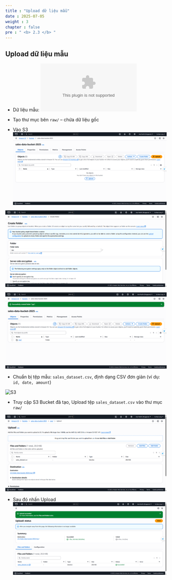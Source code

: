 ```yaml
---
title : "Upload dữ liệu mẫu"
date : 2025-07-05
weight : 3
chapter : false
pre : " <b> 2.3 </b> "
---
```


## Upload dữ liệu mẫu
- Dữ liệu mẫu: 
![S3](../../../files/sales_dataset.csv)

- Tạo thư mục bên `raw/` – chứa dữ liệu gốc

- Vào S3
![S3](../../../images/02/023/1.png?featherlight=false&width=90pc)

![S3](../../../images/02/023/2.png?featherlight=false&width=90pc)

![S3](../../../images/02/023/3.png?featherlight=false&width=90pc)

- Chuẩn bị tệp mẫu: `sales_dataset.csv`, định dạng CSV đơn giản (ví dụ: `id, date, amount`)

![S3](../../../images/02/023/6.png?featherlight=false&width=90pc)

- Truy cập S3 Bucket đã tạo, Upload tệp `sales_dataset.csv` vào thư mục `raw/`
  
![S3](../../../images/02/023/4.png?featherlight=false&width=90pc)

- Sau đó nhấn Upload
![S3](../../../images/02/023/5.png?featherlight=false&width=90pc)
